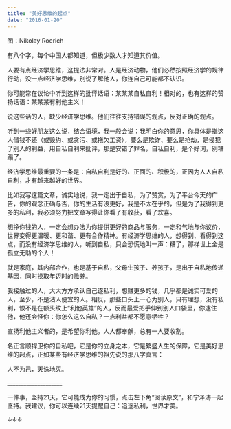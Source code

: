 ```yaml
---
title: "美好思维的起点"
date: "2016-01-20"
---
```


图：Nikolay Roerich

有八个字，每个中国人都知道，但极少数人才知道其价值。

人要有点经济学思维，这提法非常对。人是经济动物，他们必然按照经济学的规律行动，没一点经济学思维，别说了解他人，你连自己可能都不认识。

你可能常在议论中听到这样的批评话语：某某某自私自利！相对的，也有这样的赞扬话语：某某某有利他主义！

说这些话的人，缺少经济学思维。他们往往支持错误的观点，反对正确的观点。

听到一些好朋友这么说，结合语境，我一般会说：我明白你的意思，你具体是指这人借钱不还（或毁约、或贪污、或拖欠工资），要么是欺诈、要么是抢劫，是侵犯了别人的利益，用自私自利来批评，那是安错了罪名，自私自利，是个好词，别糟蹋了。

经济学思维最重要的一条是：自私自利是好的、正面的、积极的，正因为人人自私自利，才有越来越好的世界。

比如我写这篇文章，诚实地说，我一定出于自私，为了赞赏，为了平台今天的广告，你的观念正确与否，你的生活有没更好，我是不太在乎的，但是为了我得到更多的私利，我必须努力把文章写得让你看了有收获，看了欢喜。

想挣你钱的人，一定会想办法为你提供更好的商品与服务，一定和气地与你议价，世界变得更温暖、更和谐、更有合作精神。有经济学思维的人，想得到、看得到这点，而没有经济学思维的人，听到自私，只会恐慌地叫一声：糟了，那样世上全是孤立无助的个人！

就是家庭，其内部合作，也是基于自私，父母生孩子、养孩子，是出于自私地传递基因，同时换取年迈时的赡养。

我接触过的人，大大方方承认自己逐私利，想赚更多的钱，几乎都是诚实可爱的人，至少，不是沾人便宜的人。相反，那些口头上一心为别人，只有理想，没有私利，恨不是在额头纹上“利他英雄”的人，反而最爱把手伸到别人口袋里，你逮住他，他还会怪你：你怎么这么自私？一点利益都不愿意牺牲？

宣扬利他主义者的，是希望你利他。人人都奉献，总有一人要收割。

名正言顺捍卫你的自私吧，它是你的立身之本，它是繁盛人生的保障，它是美好思维的起点，正如某些有经济学思维的祖先说的那八字真言：

人不为己，天诛地灭。

\_\_\_\_\_\_\_\_\_\_\_\_\_\_\_\_\_\_\_\_

一件事，坚持21天，它可能成为你的习惯，点击左下角“阅读原文”，和宁泽涛一起坚持。我建议，你可以连续21天提醒自己：追逐私利，世界才美。

↓↓↓
